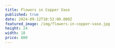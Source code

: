 ```yaml
---
title: Flowers in Copper Vase
published: true
date: 2024-09-12T10:52:00.000Z
featured_image: /img/flowers-in-copper-vase.jpg
height: 24
width: 18
price: 800
---
```

